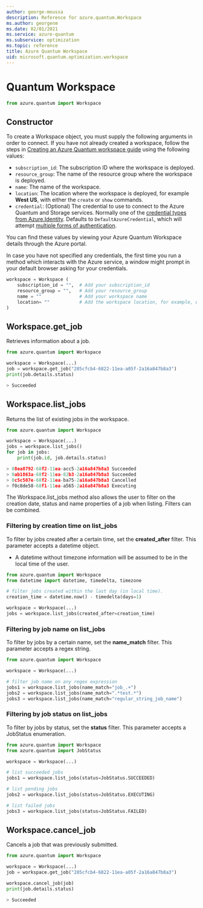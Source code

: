 ```yaml
---
author: george-moussa
description: Reference for azure.quantum.Workspace
ms.author: georgenm
ms.date: 02/01/2021
ms.service: azure-quantum
ms.subservice: optimization
ms.topic: reference
title: Azure Quantum Workspace
uid: microsoft.quantum.optimization.workspace
---
```


# Quantum Workspace

```python
from azure.quantum import Workspace
```

## Constructor

To create a Workspace object, you must supply the following arguments in order
to connect. If you have not already created a workspace, follow the steps in
[Creating an Azure Quantum workspace
guide](xref:microsoft.quantum.workspaces-portal) using the following values:

- `subscription_id`: The subscription ID where the workspace is deployed.
- `resource_group`: The name of the resource group where the workspace is deployed.
- `name`: The name of the workspace.
- `location`: The location where the workspace is deployed, for example **West US**,
with either the `create` or `show` commands.
- `credential`: (Optional) The credential to use to connect to the Azure Quantum and Storage services.
   Normally one of the [credential types from Azure.Identity](/python/api/overview/azure/identity-readme#credential-classes).
   Defaults to `DefaultAzureCredential`, which will attempt [multiple forms of authentication](https://azuresdkdocs.blob.core.windows.net/$web/python/azure-identity/1.6.0/azure.identity.html#azure.identity.DefaultAzureCredential).

You can find these values by viewing your Azure Quantum Workspace details through the Azure portal.

In case you have not specified any credentials, the first time you run a method which interacts with the Azure service, a window might prompt in your default browser asking for your credentials.

```py
workspace = Workspace (
    subscription_id = "",  # Add your subscription_id
    resource_group = "",   # Add your resource_group
    name = ""              # Add your workspace name
    location= ""           # Add the workspace location, for example, westus
)
```

## Workspace.get_job

Retrieves information about a job.

```py
from azure.quantum import Workspace

workspace = Workspace(...)
job = workspace.get_job("285cfcb4-6822-11ea-a05f-2a16a847b8a3")
print(job.details.status)

> Succeeded
```


## Workspace.list_jobs

Returns the list of existing jobs in the workspace.
```py
from azure.quantum import Workspace

workspace = Workspace(...)
jobs = workspace.list_jobs()
for job in jobs:
    print(job.id, job.details.status)

> 08ea8792-68f2-11ea-acc5-2a16a847b8a3 Succeeded
> 0ab1863a-68f2-11ea-82b3-2a16a847b8a3 Succeeded
> 0c5c507e-68f2-11ea-ba75-2a16a847b8a3 Cancelled
> f0c8de58-68f1-11ea-a565-2a16a847b8a3 Executing
```

The Workspace.list_jobs method also allows the user to filter on the creation date, status and name properties of a job when listing. Filters can be combined.

### Filtering by creation time on list_jobs

To filter by jobs created after a certain time, set the **created_after** filter. This parameter accepts a datetime object.
- A datetime without timezone information will be assumed to be in the local time of the user.

```py
from azure.quantum import Workspace
from datetime import datetime, timedelta, timezone

# filter jobs created within the last day (in local time).
creation_time = datetime.now() - timedelta(days=1)

workspace = Workspace(...)
jobs = workspace.list_jobs(created_after=creation_time)
```

### Filtering by job name on list_jobs
To filter by jobs by a certain name, set the **name_match** filter. This parameter accepts a regex string.

```py
from azure.quantum import Workspace

workspace = Workspace(...)

# filter job name on any regex expression
jobs1 = workspace.list_jobs(name_match="job_.+")
jobs2 = workspace.list_jobs(name_match=".*test.*")
jobs3 = workspace.list_jobs(name_match="regular_string_job_name")
```

### Filtering by job status on list_jobs
To filter by jobs by status, set the **status** filter. This parameter accepts a JobStatus enumeration.

```py
from azure.quantum import Workspace
from azure.quantum import JobStatus

workspace = Workspace(...)

# list succeeded jobs
jobs1 = workspace.list_jobs(status=JobStatus.SUCCEEDED)

# list pending jobs
jobs2 = workspace.list_jobs(status=JobStatus.EXECUTING)

# list failed jobs
jobs3 = workspace.list_jobs(status=JobStatus.FAILED)
```

## Workspace.cancel_job

Cancels a job that was previously submitted.

```py
from azure.quantum import Workspace

workspace = Workspace(...)
job = workspace.get_job("285cfcb4-6822-11ea-a05f-2a16a847b8a3")

workspace.cancel_job(job)
print(job.details.status)

> Succeeded
```
